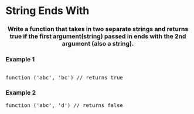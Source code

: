 # String Ends With

<div align = "center">
<h3> 
Write a function that takes in two separate strings and returns true if the first argument(string) passed in ends with the 2nd argument (also a string).
</h3>
  </div>

<h3>Example 1</h3>
<pre>
<!--
<span class="CodeEditor-promptParameter">array</span> = [6,2]
-->
function ('abc', 'bc') // returns true
</pre>

<h3>Example 2</h3>
<pre>
function ('abc', 'd') // returns false
</pre>
